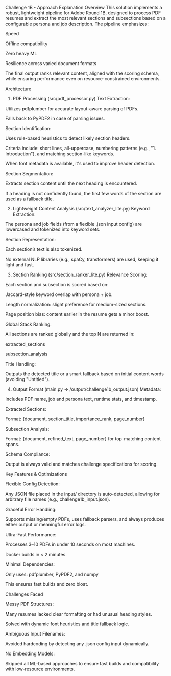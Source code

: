 Challenge 1B - Approach Explanation
Overview
This solution implements a robust, lightweight pipeline for Adobe Round 1B, designed to process PDF resumes and extract the most relevant sections and subsections based on a configurable persona and job description. The pipeline emphasizes:

Speed

Offline compatibility

Zero heavy ML

Resilience across varied document formats

The final output ranks relevant content, aligned with the scoring schema, while ensuring performance even on resource-constrained environments.

Architecture

1. PDF Processing (src/pdf_processor.py)
Text Extraction:

Utilizes pdfplumber for accurate layout-aware parsing of PDFs.

Falls back to PyPDF2 in case of parsing issues.

Section Identification:

Uses rule-based heuristics to detect likely section headers.

Criteria include: short lines, all-uppercase, numbering patterns (e.g., "1. Introduction"), and matching section-like keywords.

When font metadata is available, it's used to improve header detection.

Section Segmentation:

Extracts section content until the next heading is encountered.

If a heading is not confidently found, the first few words of the section are used as a fallback title.

2. Lightweight Content Analysis (src/text_analyzer_lite.py)
Keyword Extraction:

The persona and job fields (from a flexible .json input config) are lowercased and tokenized into keyword sets.

Section Representation:

Each section’s text is also tokenized.

No external NLP libraries (e.g., spaCy, transformers) are used, keeping it light and fast.

3. Section Ranking (src/section_ranker_lite.py)
Relevance Scoring:

Each section and subsection is scored based on:

Jaccard-style keyword overlap with persona + job.

Length normalization: slight preference for medium-sized sections.

Page position bias: content earlier in the resume gets a minor boost.

Global Stack Ranking:

All sections are ranked globally and the top N are returned in:

extracted_sections

subsection_analysis

Title Handling:

Outputs the detected title or a smart fallback based on initial content words (avoiding "Untitled").

4. Output Format (main.py → /output/challenge1b_output.json)
Metadata:

Includes PDF name, job and persona text, runtime stats, and timestamp.

Extracted Sections:

Format: {document, section_title, importance_rank, page_number}

Subsection Analysis:

Format: {document, refined_text, page_number} for top-matching content spans.

Schema Compliance:

Output is always valid and matches challenge specifications for scoring.

Key Features & Optimizations

Flexible Config Detection:

Any JSON file placed in the input/ directory is auto-detected, allowing for arbitrary file names (e.g., challenge1b_input.json).

Graceful Error Handling:

Supports missing/empty PDFs, uses fallback parsers, and always produces either output or meaningful error logs.

Ultra-Fast Performance:

Processes 3–10 PDFs in under 10 seconds on most machines.

Docker builds in < 2 minutes.

Minimal Dependencies:

Only uses: pdfplumber, PyPDF2, and numpy

This ensures fast builds and zero bloat.

Challenges Faced

Messy PDF Structures:

Many resumes lacked clear formatting or had unusual heading styles.

Solved with dynamic font heuristics and title fallback logic.

Ambiguous Input Filenames:

Avoided hardcoding by detecting any .json config input dynamically.

No Embedding Models:

Skipped all ML-based approaches to ensure fast builds and compatibility with low-resource environments.
